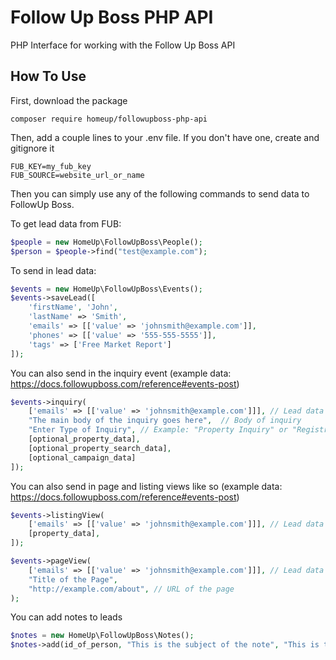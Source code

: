# Follow Up Boss PHP API
PHP Interface for working with the Follow Up Boss API

How To Use
--------
First, download the package

`composer require homeup/followupboss-php-api`

Then, add a couple lines to your .env file.  If you don't have one, create and gitignore it

```
FUB_KEY=my_fub_key
FUB_SOURCE=website_url_or_name
```


Then you can simply use any of the following commands to send data to FollowUp Boss.

To get lead data from FUB:

```php
$people = new HomeUp\FollowUpBoss\People();
$person = $people->find("test@example.com");
```

To send in lead data:

```php
$events = new HomeUp\FollowUpBoss\Events();
$events->saveLead([
    'firstName', 'John',  
    'lastName' => 'Smith',  
    'emails' => [['value' => 'johnsmith@example.com']], 
    'phones' => [['value' => '555-555-5555']],
    'tags' => ['Free Market Report']
]);
```

You can also send in the inquiry event (example data: https://docs.followupboss.com/reference#events-post)
```php
$events->inquiry(
    ['emails' => [['value' => 'johnsmith@example.com']]], // Lead data
    "The main body of the inquiry goes here",  // Body of inquiry
    "Enter Type of Inquiry", // Example: "Property Inquiry" or "Registration"
    [optional_property_data], 
    [optional_property_search_data], 
    [optional_campaign_data]
]);
```

You can also send in page and listing views like so (example data: https://docs.followupboss.com/reference#events-post)
```php
$events->listingView(
    ['emails' => [['value' => 'johnsmith@example.com']]], // Lead data
    [property_data],
]);

$events->pageView(
    ['emails' => [['value' => 'johnsmith@example.com']]], // Lead data
    "Title of the Page",
    "http://example.com/about", // URL of the page
);
```

You can add notes to leads

```php
$notes = new HomeUp\FollowUpBoss\Notes();
$notes->add(id_of_person, "This is the subject of the note", "This is the body of the note");
```